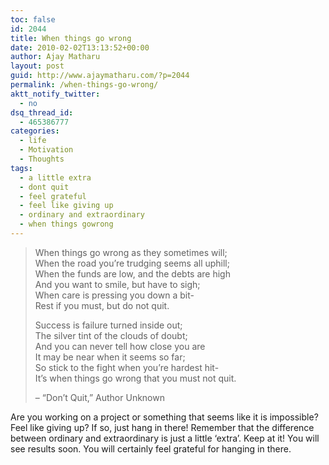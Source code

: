 ```yaml
---
toc: false
id: 2044
title: When things go wrong
date: 2010-02-02T13:13:52+00:00
author: Ajay Matharu
layout: post
guid: http://www.ajaymatharu.com/?p=2044
permalink: /when-things-go-wrong/
aktt_notify_twitter:
  - no
dsq_thread_id:
  - 465386777
categories:
  - life
  - Motivation
  - Thoughts
tags:
  - a little extra
  - dont quit
  - feel grateful
  - feel like giving up
  - ordinary and extraordinary
  - when things gowrong
---
```

> <div>
>   When things go wrong as they sometimes will;<br /> When the road you&#8217;re trudging seems all uphill;<br /> When the funds are low, and the debts are high<br /> And you want to smile, but have to sigh;<br /> When care is pressing you down a bit-<br /> Rest if you must, but do not quit.</p> 
>   
>   <p>
>     Success is failure turned inside out;<br /> The silver tint of the clouds of doubt;<br /> And you can never tell how close you are<br /> It may be near when it seems so far;<br /> So stick to the fight when you&#8217;re hardest hit-<br /> It&#8217;s when things go wrong that you must not quit.
>   </p>
>   
>   <p>
>     &#8211; &#8220;Don&#8217;t Quit,&#8221; Author Unknown
>   </p>
> </div>

Are you working on a project or something that seems like it is impossible? Feel like giving up? If so, just hang in there! Remember that the difference between ordinary and extraordinary is just a little &#8216;extra&#8217;. Keep at it! You will see results soon. You will certainly feel grateful for hanging in there.
